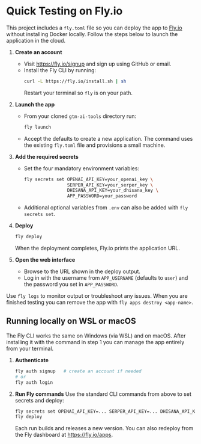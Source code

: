 # Quick Testing on Fly.io

This project includes a `fly.toml` file so you can deploy the app to [Fly.io](https://fly.io) without installing Docker locally. Follow the steps below to launch the application in the cloud.

1. **Create an account**
   - Visit <https://fly.io/signup> and sign up using GitHub or email.
   - Install the Fly CLI by running:
     ```bash
     curl -L https://fly.io/install.sh | sh
     ```
     Restart your terminal so `fly` is on your path.

2. **Launch the app**
   - From your cloned `gtm-ai-tools` directory run:
     ```bash
     fly launch
     ```
   - Accept the defaults to create a new application. The command uses the existing `fly.toml` file and provisions a small machine.

3. **Add the required secrets**
   - Set the four mandatory environment variables:
     ```bash
     fly secrets set OPENAI_API_KEY=your_openai_key \
                     SERPER_API_KEY=your_serper_key \
                     DHISANA_API_KEY=your_dhisana_key \
                     APP_PASSWORD=your_password
     ```
   - Additional optional variables from `.env` can also be added with `fly secrets set`.

4. **Deploy**
   ```bash
   fly deploy
   ```
   When the deployment completes, Fly.io prints the application URL.

5. **Open the web interface**
   - Browse to the URL shown in the deploy output.
   - Log in with the username from `APP_USERNAME` (defaults to `user`) and the password you set in `APP_PASSWORD`.

Use `fly logs` to monitor output or troubleshoot any issues. When you are finished testing you can remove the app with `fly apps destroy <app-name>`.

## Running locally on WSL or macOS

The Fly CLI works the same on Windows (via WSL) and on macOS. After installing it with the command in step&nbsp;1 you can manage the app entirely from your terminal.

1. **Authenticate**
   ```bash
   fly auth signup   # create an account if needed
   # or
   fly auth login
   ```
2. **Run Fly commands**
   Use the standard CLI commands from above to set secrets and deploy:
   ```bash
   fly secrets set OPENAI_API_KEY=... SERPER_API_KEY=... DHISANA_API_KEY=... APP_PASSWORD=...
   fly deploy
   ```
   Each run builds and releases a new version. You can also redeploy from the Fly dashboard at <https://fly.io/apps>.
